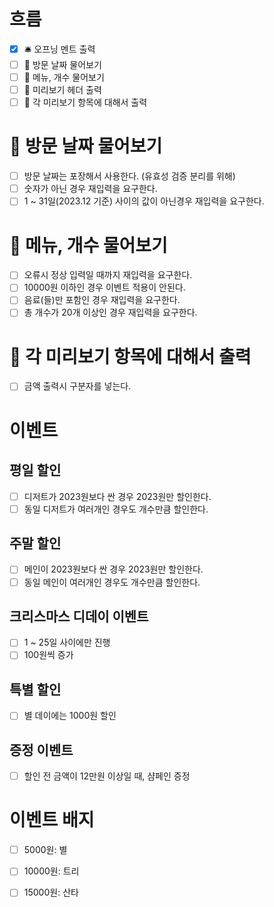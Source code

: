 # 흐름
- [x] 🛎️ 오프닝 멘트 출력
- [ ] 📅 방문 날짜 물어보기
- [ ] 🍴 메뉴, 개수 물어보기
- [ ] 📃 미리보기 헤더 출력
- [ ] 🧾 각 미리보기 항목에 대해서 출력

# 📅 방문 날짜 물어보기
- [ ] 방문 날짜는 포장해서 사용한다. (유효성 검증 분리를 위해)
- [ ] 숫자가 아닌 경우 재입력을 요구한다.
- [ ] 1 ~ 31일(2023.12 기준) 사이의 값이 아닌경우 재입력을 요구한다.

# 🍴 메뉴, 개수 물어보기
- [ ] 오류시 정상 입력일 때까지 재입력을 요구한다.
- [ ] 10000원 이하인 경우 이벤트 적용이 안된다.
- [ ] 음료(들)만 포함인 경우 재입력을 요구한다.
- [ ] 총 개수가 20개 이상인 경우 재입력을 요구한다.

# 🧾 각 미리보기 항목에 대해서 출력
- [ ] 금액 출력시 구분자를 넣는다.

# 이벤트
## 평일 할인
- [ ] 디저트가 2023원보다 싼 경우 2023원만 할인한다.
- [ ] 동일 디저트가 여러개인 경우도 개수만큼 할인한다.

## 주말 할인
- [ ] 메인이 2023원보다 싼 경우 2023원만 할인한다.
- [ ] 동일 메인이 여러개인 경우도 개수만큼 할인한다.

## 크리스마스 디데이 이벤트
- [ ] 1 ~ 25일 사이에만 진행
- [ ] 100원씩 증가

## 특별 할인
- [ ] 별 데이에는 1000원 할인

## 증정 이벤트
- [ ] 할인 전 금액이 12만원 이상일 때, 샴페인 증정

# 이벤트 배지
- [ ] 5000원: 별
- [ ] 10000원: 트리
- [ ] 15000원: 산타

